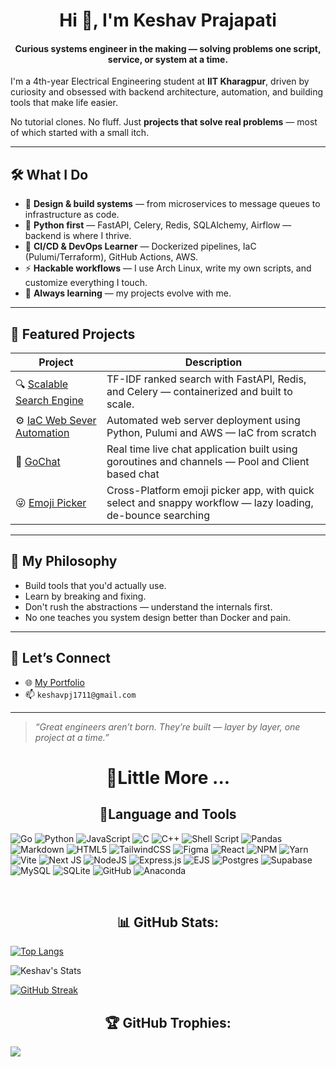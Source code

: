 <h1 align="center">Hi 👋, I'm Keshav Prajapati</h1>
<h4 align="center">Curious systems engineer in the making — solving problems one script, service, or system at a time.</h4>

I'm a 4th-year Electrical Engineering student at **IIT Kharagpur**, driven by curiosity and obsessed with backend architecture, automation, and building tools that make life easier.

No tutorial clones. No fluff. Just **projects that solve real problems** — most of which started with a small itch.

---

## 🛠️ What I Do

- 🧠 **Design & build systems** — from microservices to message queues to infrastructure as code.
- 🐍 **Python first** — FastAPI, Celery, Redis, SQLAlchemy, Airflow — backend is where I thrive.
- 🧪 **CI/CD & DevOps Learner** — Dockerized pipelines, IaC (Pulumi/Terraform), GitHub Actions, AWS.
- ⚡ **Hackable workflows** — I use Arch Linux, write my own scripts, and customize everything I touch.
- 🌱 **Always learning** — my projects evolve with me.

---

## 📁 Featured Projects

| Project | Description |
|--------|-------------|
| 🔍 [Scalable Search Engine](https://github.com/keshavpj1711/searchEng2.0) | TF-IDF ranked search with FastAPI, Redis, and Celery — containerized and built to scale. |
| ⚙️ [IaC Web Sever Automation](https://github.com/keshavpj1711/iac-webserver-automation) | Automated web server deployment using Python, Pulumi and AWS — IaC from scratch |
| 💬 [GoChat](https://github.com/keshavpj1711/GoChat) | Real time live chat application built using goroutines and channels — Pool and Client based chat |
| 😜 [Emoji Picker](https://github.com/keshavpj1711/GlyphGrab) | Cross-Platform emoji picker app, with quick select and snappy workflow — lazy loading, de-bounce searching |

---

## 🧭 My Philosophy

- Build tools that you'd actually use.
- Learn by breaking and fixing.
- Don't rush the abstractions — understand the internals first.
- No one teaches you system design better than Docker and pain.

---

## 💬 Let’s Connect

- 🌐 [My Portfolio](https://my-dev-life.vercel.app/)
- 📫 `keshavpj1711@gmail.com`

---

> _“Great engineers aren’t born. They’re built — layer by layer, one project at a time.”_

<h1 align="center">🤏Little More ...</h1>

<h2 align="center">🐧Language and Tools</h2>

![Go](https://img.shields.io/badge/go-%2300ADD8.svg?style=for-the-badge&logo=go&logoColor=white) 
![Python](https://img.shields.io/badge/python-3670A0?style=for-the-badge&logo=python&logoColor=ffdd54) 
![JavaScript](https://img.shields.io/badge/javascript-%23323330.svg?style=for-the-badge&logo=javascript&logoColor=%23F7DF1E)
![C](https://img.shields.io/badge/c-%2300599C.svg?style=for-the-badge&logo=c&logoColor=white) 
![C++](https://img.shields.io/badge/c++-%2300599C.svg?style=for-the-badge&logo=c%2B%2B&logoColor=white) 
![Shell Script](https://img.shields.io/badge/shell_script-%23121011.svg?style=for-the-badge&logo=gnu-bash&logoColor=white) 
![Pandas](https://img.shields.io/badge/pandas-%23150458.svg?style=for-the-badge&logo=pandas&logoColor=white) 
![Markdown](https://img.shields.io/badge/markdown-%23000000.svg?style=for-the-badge&logo=markdown&logoColor=white) 
![HTML5](https://img.shields.io/badge/html5-%23E34F26.svg?style=for-the-badge&logo=html5&logoColor=white) 
![TailwindCSS](https://img.shields.io/badge/tailwindcss-%2338B2AC.svg?style=for-the-badge&logo=tailwind-css&logoColor=white) 
![Figma](https://img.shields.io/badge/figma-%23F24E1E.svg?style=for-the-badge&logo=figma&logoColor=white) 
![React](https://img.shields.io/badge/react-%2320232a.svg?style=for-the-badge&logo=react&logoColor=%2361DAFB) 
![NPM](https://img.shields.io/badge/NPM-%23CB3837.svg?style=for-the-badge&logo=npm&logoColor=white)
![Yarn](https://img.shields.io/badge/yarn-%232C8EBB.svg?style=for-the-badge&logo=yarn&logoColor=white)
![Vite](https://img.shields.io/badge/vite-%23646CFF.svg?style=for-the-badge&logo=vite&logoColor=white)
![Next JS](https://img.shields.io/badge/Next-black?style=for-the-badge&logo=next.js&logoColor=white) 
![NodeJS](https://img.shields.io/badge/node.js-6DA55F?style=for-the-badge&logo=node.js&logoColor=white) 
![Express.js](https://img.shields.io/badge/express.js-%23404d59.svg?style=for-the-badge&logo=express&logoColor=%2361DAFB)
![EJS](https://img.shields.io/badge/ejs-%23B4CA65.svg?style=for-the-badge&logo=ejs&logoColor=black)
![Postgres](https://img.shields.io/badge/postgres-%23316192.svg?style=for-the-badge&logo=postgresql&logoColor=white)
![Supabase](https://img.shields.io/badge/Supabase-3ECF8E?style=for-the-badge&logo=supabase&logoColor=white)
![MySQL](https://img.shields.io/badge/mysql-4479A1.svg?style=for-the-badge&logo=mysql&logoColor=white) 
![SQLite](https://img.shields.io/badge/sqlite-%2307405e.svg?style=for-the-badge&logo=sqlite&logoColor=white) 
![GitHub](https://img.shields.io/badge/github-%23121011.svg?style=for-the-badge&logo=github&logoColor=white) 
![Anaconda](https://img.shields.io/badge/Anaconda-%2344A833.svg?style=for-the-badge&logo=anaconda&logoColor=white)

<br>

<h2 align="center">📊 GitHub Stats:</h2>

[![Top Langs](https://github-readme-stats.vercel.app/api/top-langs/?username=keshavpj1711&layout=compact&theme=tokyonight&custom_title=Weapons&card_width=465&langs_count=8&hide=jupyter%20notebook,html,ejs)](https://github.com/anuraghazra/github-readme-stats)

![Keshav's Stats](https://github-readme-stats.vercel.app/api?username=keshavpj1711&theme=tokyonight&show_icons=true&custom_title=My-Stats)

[![GitHub Streak](https://nirzak-streak-stats.vercel.app?user=keshavpj1711&theme=tokyonight&card_width=465)](https://git.io/streak-stats)


<h2 align="center">🏆 GitHub Trophies:</h2>

![](https://github-profile-trophy.vercel.app/?username=keshavpj1711&theme=radical&no-frame=false&no-bg=true&margin-w=4)

